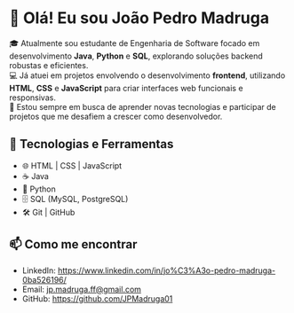 # 👋 Olá! Eu sou João Pedro Madruga

🎓 Atualmente sou estudante de Engenharia de Software focado em desenvolvimento **Java**, **Python** e **SQL**, explorando soluções backend robustas e eficientes.  
💻 Já atuei em projetos envolvendo o desenvolvimento **frontend**, utilizando **HTML**, **CSS** e **JavaScript** para criar interfaces web funcionais e responsivas.  
🚀 Estou sempre em busca de aprender novas tecnologias e participar de projetos que me desafiem a crescer como desenvolvedor.

## 🧰 Tecnologias e Ferramentas
- 🌐 HTML | CSS | JavaScript
- ☕ Java
- 🐍 Python
- 🗄️ SQL (MySQL, PostgreSQL)
- 🛠️ Git | GitHub

## 📫 Como me encontrar
- LinkedIn: https://www.linkedin.com/in/jo%C3%A3o-pedro-madruga-0ba526196/ 
- Email: jp.madruga.ff@gmail.com  
- GitHub: https://github.com/JPMadruga01



